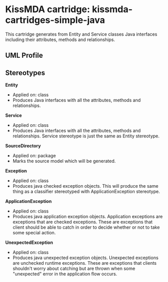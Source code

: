 KissMDA cartridge: kissmda-cartridges-simple-java
=================================================
This cartridge generates from Entity and Service classes Java interfaces including their 
attributes, methods and relationships.

UML Profile
-----------

Stereotypes
-----------

**Entity**
* Applied on: class
* Produces Java interfaces with all the attributes, methods and relationships.

**Service**
* Applied on: class
* Produces Java interfaces with all the attributes, methods and relationships. Service stereotype is just the same as Entity stereotype.

**SourceDirectory**
* Applied on: package
* Marks the source model which will be generated.

**Exception**
* Applied on: class
* Produces java checked exception objects. This will produce the same thing as a classifier stereotyped with ApplicationException stereotype.

**ApplicationException**
* Applied on: class
* Produces java application exception objects. Application exceptions are exceptions that are checked exceptions. These are exceptions that client should be able to catch in order to decide whether or not to take some special action.

**UnexpectedException**
* Applied on: class
* Produces java unexpected exception objects. Unexpected exceptions are unchecked runtime exceptions. These are exceptions that clients shouldn't worry about catching but are thrown when some "unexpected" error in the application flow occurs.

